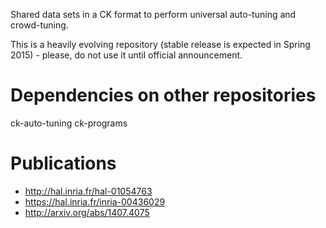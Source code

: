 Shared data sets in a CK format to perform 
universal auto-tuning and crowd-tuning.

This is a heavily evolving repository 
(stable release is expected in Spring 2015) - 
please, do not use it until official announcement.

Dependencies on other repositories
==================================
ck-auto-tuning
ck-programs

Publications
============
* http://hal.inria.fr/hal-01054763
* https://hal.inria.fr/inria-00436029
* http://arxiv.org/abs/1407.4075
